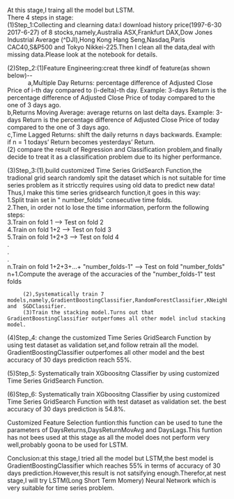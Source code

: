 At this stage,I traing all the model but LSTM.  
There 4 steps in stage:  
(1)Step_1:Collecting and clearning data:I download history price(1997-6-30 2017-6-27) of 8 stocks,namely,Australia ASX,Frankfurt DAX,Dow Jones Industrial Average (^DJI),Hong Kong Hang Seng,Nasdaq,Paris CAC40,S&P500 and Tokyo Nikkei-225.Then I clean all the data,deal with missing data.Please look at the notebook for details.  

(2)Step_2:(1)Feature Engineering:creat three kindf of feature(as shown below)--  
             a,Multiple Day Returns: percentage difference of Adjusted Close Price of i-th day  compared to (i-delta)-th day. Example: 3-days Return is the percentage difference of Adjusted Close Price of today compared to the one of 3 days ago.  
             b,Returns Moving Average: average returns on last delta days. Example: 3-days Return is the percentage difference of Adjusted Close Price of today compared to the one of 3 days ago.  
             c,Time Lagged Returns: shift the daily returns n days backwards. Example: if n =  1 todays’ Return becomes yesterdays’ Return.  
          (2) compare the result of Regression and Classification problem,and finally decide to treat it as a classification problem due to its higher performance.

(3)Step_3:(1),build customized Time Series GridSearch Function,the tradional grid search randomly spit the dataset which is not suitable for time series problem as it stricctly requires using old data to predict new data! Thus,I make this time series gridsearch function,it goes in this way:  
    1.Split train set in " number_folds" consecutive time folds.  
    2.Then, in order not lo lose the time information, perform the following steps:  
    3.Train on fold 1 –>  Test on fold 2  
    4.Train on fold 1+2 –>  Test on fold 3  
    5.Train on fold 1+2+3 –>  Test on fold 4  
    .  
    .  
    .  
    n.Train on fold 1+2+3+...+ "number_folds-1" –>  Test on fold "number_folds"   
    n+1.Compute the average of the accuracies of the "number_folds-1" test folds   
    
         (2),Systematically train 7 models,namely,GradientBoostingClassifier,RandomForestClassifier,KNeighborsClassifier,SVC,AdaBoostClassifier,QuadraticDiscriminantAnalysis and  SGDClassifier.  
         (3)Train the stacking model.Turns out that GradientBoostingClassifier outperfomes all other model includ stacking model.
         
(4)Step_4: change the customized Time Series GridSearch Function by using test dataset as validation set,and follow retrain all the model.
GradientBoostingClassifier outperfomes all other model and the best accuracy of 30 days prediction reach 55%.

(5)Step_5: Systematically train XGboositng Classifier by using  customized Time Series GridSearch Function.  

(6)Step_6: Systematically train XGboositng Classifier by using  customized Time Series GridSearch Function with test dataset as validation set. the best accuracy of 30 days prediction is 54.8%.

Customized Feature Selection funtion:this function can be used to tune the parameters of DaysReturns,DaysReturnMovAvg and DaysLags.This funtion has not bees used at this stage as all the model does not perform very well,probably goona to be used for LSTM.

Conclusion:at this stage,I tried all the model but LSTM,the best model is GradientBoostingClassifier which reaches 55% in terms of  accuracy of 30 days prediction.However,this result is not satsifying enough.Therefor,at nest stage,I will try LSTM(Long Short Term Momery) Neural Network which is very suitable for time series problem.

